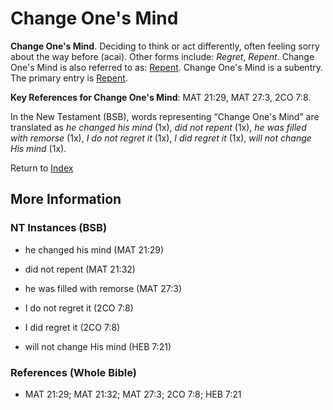 # Change One's Mind
**Change One's Mind**. 
Deciding to think or act differently, often feeling sorry about the way before (acai). 
Other forms include: 
*Regret*, *Repent*. 
Change One's Mind is also referred to as: 
[Repent](Repent.md). 
Change One's Mind is a subentry. The primary entry is 
[Repent](Repent.md). 


**Key References for Change One's Mind**: 
MAT 21:29, MAT 27:3, 2CO 7:8. 




In the New Testament (BSB), words representing “Change One's Mind” are translated as 
*he changed his mind* (1x), *did not repent* (1x), *he was filled with remorse* (1x), *I do not regret it* (1x), *I did regret it* (1x), *will not change His mind* (1x). 


Return to [Index](00-Index.md)

## More Information

### NT Instances (BSB)

* he changed his mind (MAT 21:29)

* did not repent (MAT 21:32)

* he was filled with remorse (MAT 27:3)

* I do not regret it (2CO 7:8)

* I did regret it (2CO 7:8)

* will not change His mind (HEB 7:21)



### References (Whole Bible)

* MAT 21:29; MAT 21:32; MAT 27:3; 2CO 7:8; HEB 7:21



